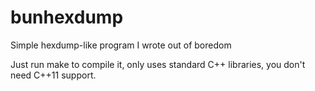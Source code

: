 # bunhexdump
Simple hexdump-like program I wrote out of boredom

Just run make to compile it, only uses standard C++ libraries, you don't need C++11 support.
